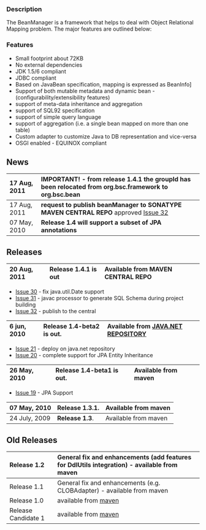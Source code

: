 ### Description ###
The BeanManager is a framework that helps to deal with Object Relational Mapping problem. The major features are outlined below:

### Features ###
  * Small footprint about 72KB
  * No external dependencies
  * JDK 1.5/6 compliant
  * JDBC compliant
  * Based on JavaBean specification, mapping is expressed as BeanInfo]
  * Support of both mutable metadata and dynamic bean - (configurability/extensibility features)
  * support of meta-data inheritance and aggregation
  * support of SQL92 specification
  * support of simple query language
  * support of aggregation (i.e. a single bean mapped on more than one table)
  * Custom adapter to customize Java to DB representation and vice-versa
  * OSGI enabled - EQUINOX compliant

## News ##
| 17 Aug, 2011 | **IMPORTANT!** - from release **1.4.1** the groupId has been relocated from **org.bsc.framework**  to **org.bsc.bean** |
|:-------------|:-----------------------------------------------------------------------------------------------------------------------|
| 17 Aug, 2011 | **request to publish beanManager to SONATYPE MAVEN CENTRAL REPO** approved [Issue 32](https://code.google.com/p/bean-manager/issues/detail?id=32) |
| 07 May, 2010 | **Release 1.4 will support a subset of JPA annotations** |

## Releases ##
| 20 Aug, 2011 | **Release 1.4.1 is out**  | Available from **MAVEN CENTRAL REPO** |
|:-------------|:--------------------------|:--------------------------------------|

  * [Issue 30](https://code.google.com/p/bean-manager/issues/detail?id=30) - fix java.util.Date support
  * [Issue 31](https://code.google.com/p/bean-manager/issues/detail?id=31) - javac processor to generate SQL Schema during project building
  * [Issue 32](https://code.google.com/p/bean-manager/issues/detail?id=32) - publish to the central

| 6 jun, 2010 | **Release 1.4-beta2 is out**. | Available from [JAVA.NET REPOSITORY](http://download.java.net/maven/2/)  |
|:------------|:------------------------------|:-------------------------------------------------------------------------|

  * [Issue 21](https://code.google.com/p/bean-manager/issues/detail?id=21) - deploy on java.net repository
  * [Issue 20](https://code.google.com/p/bean-manager/issues/detail?id=20) - complete support for JPA Entity Inheritance

| 26 May, 2010 | **Release 1.4-beta1 is out**. | Available from maven  |
|:-------------|:------------------------------|:----------------------|

  * [Issue 19](https://code.google.com/p/bean-manager/issues/detail?id=19) - JPA Support

| 07 May, 2010 | **Release 1.3.1**. | Available from maven  |
|:-------------|:-------------------|:----------------------|
| 24 July, 2009 | **Release 1.3**. | Available from maven  |


## Old Releases ##
|  Release 1.2   |  General fix and enhancements (add features for DdlUtils integration) - available from maven |
|:---------------|:---------------------------------------------------------------------------------------------|
| Release 1.1  | General fix and enhancements (e.g. CLOBAdapter) -  available from maven |
| Release 1.0  |   available from [maven](useFromMaven.md) |
| Release Candidate 1 | available from [maven](useFromMaven.md)  |


